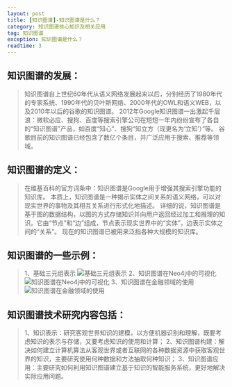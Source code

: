 ```yaml
---
layout: post
title: [知识图谱]-知识图谱是什么？
category: 知识图谱核心知识及相关应用
tag: 知识图谱
exception: 知识图谱是什么？
readtime: 3
---
```


## 知识图谱的发展：
> 知识图谱自上世纪60年代从语义网络发展起来以后，分别经历了1980年代的专家系统、1990年代的贝叶斯网络、2000年代的OWL和语义WEB，以及2010年以后的谷歌的知识图谱。
> 2012年Google知识图谱一出激起千层浪：微软必应、搜狗、百度等搜索引擎公司在短短一年内纷纷宣布了各自的“知识图谱”产品，如百度“知心”、搜狗“知立方（现更名为‘立知’）”等。
谷歌目前的知识图谱已经包含了数亿个条目，并广泛应用于搜索、推荐等领域。

## 知识图谱的定义：
> 在维基百科的官方词条中：知识图谱是Google用于增强其搜索引擎功能的知识库。
> 本质上，知识图谱是一种揭示实体之间关系的语义网络，可以对现实世界的事物及其相互关系进行形式化地描述。
> 详细的说，知识图谱是基于图的数据结构，以图的方式存储知识并向用户返回经过加工和推理的知识。它由“节点”和“边”组成，节点表示现实世界中的“实体”，边表示实体之间的“关系”。
> 现在的知识图谱已被用来泛指各种大规模的知识库。

## 知识图谱的一些示例：
> 1、基础三元组表示
![基础三元组表示]()
> 2、知识图谱在Neo4j中的可视化
![知识图谱在Neo4j中的可视化]()
> 3、知识图谱在金融领域的使用
![知识图谱在金融领域的使用]()

## 知识图谱技术研究内容包括：
> 1、知识表示：研究客观世界知识的建模，以方便机器识别和理解，既要考虑知识的表示与存储，又要考虑知识的使用和计算；
> 2、知识图谱构建：解决如何建立计算机算法从客观世界或者互联网的各种数据资源中获取客观世界的知识，主要研究使用何种数据和方法抽取何种知识；
> 3、知识图谱应用：主要研究如何利用知识图谱建立基于知识的智能服务系统，更好地解决实际应用问题。


